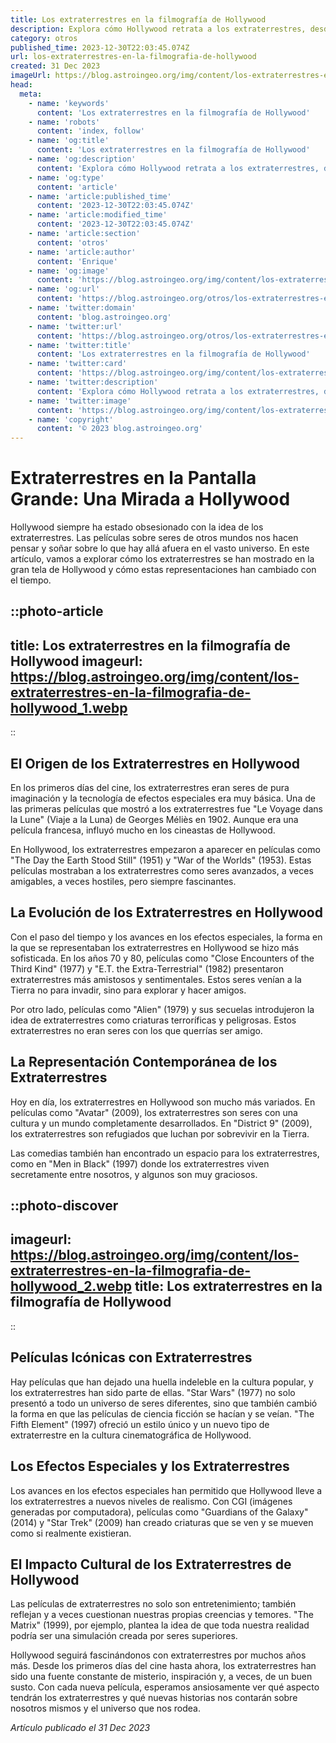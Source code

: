 ```yaml
---
title: Los extraterrestres en la filmografía de Hollywood
description: Explora cómo Hollywood retrata a los extraterrestres, desde invasiones temibles hasta amistades intergalácticas, en la historia del cine. 🎥👽✨
category: otros
published_time: 2023-12-30T22:03:45.074Z
url: los-extraterrestres-en-la-filmografia-de-hollywood
created: 31 Dec 2023
imageUrl: https://blog.astroingeo.org/img/content/los-extraterrestres-en-la-filmografia-de-hollywood_1.webp
head:
  meta:
    - name: 'keywords'
      content: 'Los extraterrestres en la filmografía de Hollywood'
    - name: 'robots'
      content: 'index, follow'
    - name: 'og:title'
      content: 'Los extraterrestres en la filmografía de Hollywood'
    - name: 'og:description'
      content: 'Explora cómo Hollywood retrata a los extraterrestres, desde invasiones temibles hasta amistades intergalácticas, en la historia del cine. 🎥👽✨'
    - name: 'og:type'
      content: 'article'
    - name: 'article:published_time'
      content: '2023-12-30T22:03:45.074Z'
    - name: 'article:modified_time'
      content: '2023-12-30T22:03:45.074Z'
    - name: 'article:section'
      content: 'otros'
    - name: 'article:author'
      content: 'Enrique'
    - name: 'og:image'
      content: 'https://blog.astroingeo.org/img/content/los-extraterrestres-en-la-filmografia-de-hollywood_1.webp'
    - name: 'og:url'
      content: 'https://blog.astroingeo.org/otros/los-extraterrestres-en-la-filmografia-de-hollywood'
    - name: 'twitter:domain'
      content: 'blog.astroingeo.org'
    - name: 'twitter:url'
      content: 'https://blog.astroingeo.org/otros/los-extraterrestres-en-la-filmografia-de-hollywood'
    - name: 'twitter:title'
      content: 'Los extraterrestres en la filmografía de Hollywood'
    - name: 'twitter:card'
      content: 'https://blog.astroingeo.org/img/content/los-extraterrestres-en-la-filmografia-de-hollywood_1.webp'
    - name: 'twitter:description'
      content: 'Explora cómo Hollywood retrata a los extraterrestres, desde invasiones temibles hasta amistades intergalácticas, en la historia del cine. 🎥👽✨'
    - name: 'twitter:image'
      content: 'https://blog.astroingeo.org/img/content/los-extraterrestres-en-la-filmografia-de-hollywood_1.webp'
    - name: 'copyright'
      content: '© 2023 blog.astroingeo.org'
---
```

# Extraterrestres en la Pantalla Grande: Una Mirada a Hollywood

Hollywood siempre ha estado obsesionado con la idea de los extraterrestres. Las películas sobre seres de otros mundos nos hacen pensar y soñar sobre lo que hay allá afuera en el vasto universo. En este artículo, vamos a explorar cómo los extraterrestres se han mostrado en la gran tela de Hollywood y cómo estas representaciones han cambiado con el tiempo.

::photo-article
---
title: Los extraterrestres en la filmografía de Hollywood
imageurl: https://blog.astroingeo.org/img/content/los-extraterrestres-en-la-filmografia-de-hollywood_1.webp
---
::

## El Origen de los Extraterrestres en Hollywood

En los primeros días del cine, los extraterrestres eran seres de pura imaginación y la tecnología de efectos especiales era muy básica. Una de las primeras películas que mostró a los extraterrestres fue "Le Voyage dans la Lune" (Viaje a la Luna) de Georges Méliès en 1902. Aunque era una película francesa, influyó mucho en los cineastas de Hollywood.

En Hollywood, los extraterrestres empezaron a aparecer en películas como "The Day the Earth Stood Still" (1951) y "War of the Worlds" (1953). Estas películas mostraban a los extraterrestres como seres avanzados, a veces amigables, a veces hostiles, pero siempre fascinantes.

## La Evolución de los Extraterrestres en Hollywood

Con el paso del tiempo y los avances en los efectos especiales, la forma en la que se representaban los extraterrestres en Hollywood se hizo más sofisticada. En los años 70 y 80, películas como "Close Encounters of the Third Kind" (1977) y "E.T. the Extra-Terrestrial" (1982) presentaron extraterrestres más amistosos y sentimentales. Estos seres venían a la Tierra no para invadir, sino para explorar y hacer amigos.

Por otro lado, películas como "Alien" (1979) y sus secuelas introdujeron la idea de extraterrestres como criaturas terroríficas y peligrosas. Estos extraterrestres no eran seres con los que querrías ser amigo.

## La Representación Contemporánea de los Extraterrestres

Hoy en día, los extraterrestres en Hollywood son mucho más variados. En películas como "Avatar" (2009), los extraterrestres son seres con una cultura y un mundo completamente desarrollados. En "District 9" (2009), los extraterrestres son refugiados que luchan por sobrevivir en la Tierra.

Las comedias también han encontrado un espacio para los extraterrestres, como en "Men in Black" (1997) donde los extraterrestres viven secretamente entre nosotros, y algunos son muy graciosos.


::photo-discover
---
imageurl: https://blog.astroingeo.org/img/content/los-extraterrestres-en-la-filmografia-de-hollywood_2.webp
title: Los extraterrestres en la filmografía de Hollywood
---
::

## Películas Icónicas con Extraterrestres

Hay películas que han dejado una huella indeleble en la cultura popular, y los extraterrestres han sido parte de ellas. "Star Wars" (1977) no solo presentó a todo un universo de seres diferentes, sino que también cambió la forma en que las películas de ciencia ficción se hacían y se veían. "The Fifth Element" (1997) ofreció un estilo único y un nuevo tipo de extraterrestre en la cultura cinematográfica de Hollywood.

## Los Efectos Especiales y los Extraterrestres

Los avances en los efectos especiales han permitido que Hollywood lleve a los extraterrestres a nuevos niveles de realismo. Con CGI (imágenes generadas por computadora), películas como "Guardians of the Galaxy" (2014) y "Star Trek" (2009) han creado criaturas que se ven y se mueven como si realmente existieran.

## El Impacto Cultural de los Extraterrestres de Hollywood

Las películas de extraterrestres no solo son entretenimiento; también reflejan y a veces cuestionan nuestras propias creencias y temores. "The Matrix" (1999), por ejemplo, plantea la idea de que toda nuestra realidad podría ser una simulación creada por seres superiores.

Hollywood seguirá fascinándonos con extraterrestres por muchos años más. Desde los primeros días del cine hasta ahora, los extraterrestres han sido una fuente constante de misterio, inspiración y, a veces, de un buen susto. Con cada nueva película, esperamos ansiosamente ver qué aspecto tendrán los extraterrestres y qué nuevas historias nos contarán sobre nosotros mismos y el universo que nos rodea.

_Artículo publicado el 31 Dec 2023_